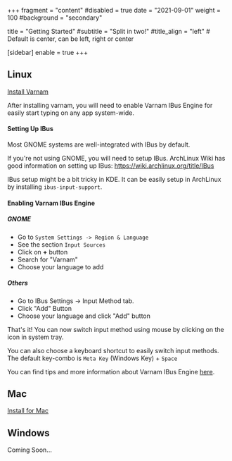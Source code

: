 +++
fragment = "content"
#disabled = true
date = "2021-09-01"
weight = 100
#background = "secondary"

title = "Getting Started"
#subtitle = "Split in two!"
#title_align = "left" # Default is center, can be left, right or center

[sidebar]
enable = true
+++

## Linux

[Install Varnam](/download/linux)

After installing varnam, you will need to enable Varnam IBus Engine for easily start typing on any app system-wide.

#### Setting Up IBus

Most GNOME systems are well-integrated with IBus by default.

If you're not using GNOME, you will need to setup IBus. ArchLinux Wiki has good information on setting up IBus: https://wiki.archlinux.org/title/IBus

IBus setup might be a bit tricky in KDE. It can be easily setup in ArchLinux by installing `ibus-input-support`.

#### Enabling Varnam IBus Engine

##### GNOME

* Go to `System Settings -> Region & Language`
* See the section `Input Sources`
* Click on **+** button
* Search for "Varnam"
* Choose your language to add

##### Others

* Go to IBus Settings -> Input Method tab.
* Click "Add" Button
* Choose your language and click "Add" button

That's it! You can now switch input method using mouse by clicking on the icon in system tray.

You can also choose a keyboard shortcut to easily switch input methods. The default key-combo is `Meta Key` (Windows Key) + `Space`

You can find tips and more information about Varnam IBus Engine [here](/docs/varnam-ibus-engine).

## Mac

[Install for Mac](https://varnamproject.com/download/mac/)

## Windows

Coming Soon...
